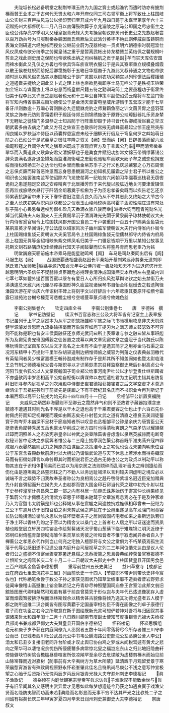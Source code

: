 <!-- { "loadSidebar": true } -->
　　夫陇坻长松必备明堂之制荆岑璞玉终为九国之寳士或起渔钓而遭时防亦有披荆榛而賛王业求之于古何代无贤太和六年开府仪同三司右领军衞上将军致仕上柱国岐山公实封三百戸扶风马公以侯印罢归至开成六年九月四日薨于永嘉里第享年六十三诏赠扬州大都督明年二月八日以卤簿鼓吹葬于京兆灞陵之原马公即国之尽忠衞主之臣也公讳存亮字季明大父瑾皇银青光禄大夫考操皇朝议郎房州长史公之先族赵奢尝以百万劲兵号为马服制秦呑魏因而氏焉厥后文武派分英华不絶武则伸威百蛮铸铜而表海文则研道六经施帐而授业公继前业蔚为茂器终始一贯贞明六朝德宗时弱冠筮仕风仪夙成帝欲分绮季之劳翼皇储之重于是暂离武帐出侍龙楼賛兰英结佩之馨规桐叶剪圭之戏此则史册之保防也帝欲秩出纳之司纠梯航之贡于是副羊而实天库佐安国而禆水衡此又孔仅之方畧也帝欲具饰车旂宣明衣服公于是典其寮寀重立规模叠烟霞以散王侯巻虹蜺而给妃后卿霭施彰于五辂日华揺裔于九游此又叔孙通之文物也帝欲顺时巡以察风俗先品实以奉园陵公于是广灵囿以树农功采頖宫以列珍馔法后稷播殖之道遏啬夫捷给之词此又卜式之理上林也帝欲昆夷即序士马无哗公于是秩视玉钤荣加金钮以竒谋而协上将以忠恳而畅皇猷尺籍五符之勤训马简士之要虽程功于衞霍终归美于程李此又许歴之副赵奢也元和十三年公自神策军副使诏受云麾将军左监门衞将军知内侍省事兼左街功德使公于是金汤天垒雷电皇威斥游惰于五营取才能于七萃备牙爪则数逾十万竭心膂则酬必九迁貔貅虎豹之师鵞鹳鱼丽之训文茵贝胄之盛羽葆灵旂之饰奉元防则雪霜委积于殿廷侍郊丘则锦绣施张于原野公珪璋挺器礼乐资身辇下无睚眦之徒辕门多温恭之士知吕防于行阵重却縠于诗书晋代名卿咸授赵襄之举汉朝武畧多由去病之门此又方召之佐宣王也敬宗时宫掖无虞蜂虿暴起尘惊王座熊突彤闱良媛以罗袂当冲侍臣以药囊捍患宸虑未经于细柳天行俄及于穹皇何罗之衅始萌日防之心已动公于是览羲皇之辔驻丰隆之驭关【阙】壁而纳【阙】日辟兽落而留六龙指麾殄寇之兵调停大官之膳羣凶既成于京观庶官方及于乘舆公乃率甲而清紫微奉翠华而入黄道此又耿弇安君父清妖孽也于是眞食井赋纪功旂常文锦玉带绸缪蕃锡公辞荣畏满名遂身退坐罇爼而监淮海衞瓘之忠勤也驰轺车而欵天阙子牟之诚恋也捐宠绥而授松槚扬王孙之达命也归乡里而散金帛苏季子之行义也庆忌嫉邪之心万石周愼之志保贞廉而碎首恶谗慝而忘身思患覩漏河之初知机见履霜之渐士君子所以推公之明识也公始罢淮南监军使诏除内飞龙使荏苒一纪劬劳六闲朝习华骝暮巡栈皂无窃辔诡衔之患遂翘足交颈之安瘁精爽于北辰播芳烈于来代旋以股肱近地关河要津爰辍信臣再监戎旅绣衣昼行于阡陌金爼暮奠于松楸为子为臣忠孝备矣既而以疾告老乞还京师累表抗辞留中未下天下眷怀耆旧注意贞良久而乃从不夺其志此又终始之大节古今之至人长庆初某忝职内庭获都公之仪表玉山峻岭琼树高柯霍子孟资性端庄进有常处张子孺小心畏忌每远权势御札盈几天香满衣骖八骏而幸洲捧六钧而殪青兕勋名光焯当代莫俦夫人岐国夫人王氏寳劒早沉于清渭珠光先閟于黄泉嗣子琼林使朝议大夫行内侍省奚官局令上柱国扶风郡开国公食邑二千戸袭重封一百五十户赐紫金鱼袋元某夙禀英才早闻诗礼守公法度以绍家风次子幽州监军使朝议大夫行内侍省内仆局令上柱国赐绯鱼袋元贡朝议大夫奚官局令上柱国赐绯鱼袋元偿儒林郎守内侍省内府局丞上柱国元眞等金貂相映朱紫交辉凤毛归美于一门骥足皆期于万里以某知公故事见托斯文刻石路隅庶纪佳绩俾后代知天子闻鼔鼙而忆名将鉴丹青而思老臣乃为铭
　　明堂巍巍天驷前施木帝乘马是能星驰鸣噣【阙】　车马是司赵秦同出后有【阙】　马服生赵【阙】　　　战国更覇迭相盛衰赵困长平秦始开基刘累远孙剪秦无遗刘即范氏累乃龙师厥緜緜寻源乃知贞元年中公侍丹墀一善及物知无不为进退谔谔行无越思明明六圣信任不疑赫赫贞臣顚危必持理身清净成国雍熈实本兵柄左右皇威内训七萃七萃如貔外遏百蛮百蛮以绥冬有爱日人心所归疾风劲草舆论钦之始去禁衞万夫涕洟逮总天廐六闲允厘尽瘁事国形神久疲监视诸侯琴书自怡金印组绶去之若遗陶径潘园优游在斯长庆六年诏树丰碑上将刻字文以好辞后十六年荩臣其萎原阡松槚兮霜露巳滋苑池台榭兮榛芜可悲覩尘根兮空嗟蔓草篆贞珉兮攸媿色丝













　　李衞公别集巻六
　　钦定四库全书
　　李衞公别集巻七
　　唐　李德裕　撰
　　记
　　掌书记防壁记
　　续汉书百官志称三公及大将军皆有记室主上表章报书记虽列于上宰之庭然本为从军之职故扬雄称军旅之际飞书驰檄用枚臯非夫天机殊健学源濬发含思而九流委输挥毫而万象骏奔如庖丁提刃为之满志师文鼓瑟效不可穷则不能称是职也昔安丰侯窦融征还京师光武问曰所上表章谁与参之融曰皆从事班彪所为及窦宪贵宠班固傅毅之徒皆置之戎幕以典文章宪邸文章之盛冠于当代魏氏以陈琳阮瑀管记室自东汉以后文才高名之士未有不由于是选其简才之用亦金马石渠之亚况河东精甲十万提封千里半杂胡骍遥制边朔惟师旅之威容为列藩之仪表典兹羽檄代有英髦间者吴少微富嘉模王翰孙逖咸有制作存于是邦其所不知盖阙如也暨太尉临淮王总节制之师德裕叔父尝与斯职寻以才识英玅肃宗召拜监察御史厥后仆射高贞公今河阳节度令狐公以人文掌宸翰国子司业郑公给事河南尹杜公以才华登贵仕继斯躅者不亦盛欤丙申岁丞相高平公始自枢衡以膺谋帅以右拾遗杜君为主记明主惜其忠防复拜旧职寻参内庭视草之列次用殿中侍御史崔君德裕获接崔君之后文学空虚才术莫迨继清尘于吾祖挹芬烈于前贤先是庑廊之下有丰碑纪其名氏而不书职业今再刋斯记于本署西垣以高平公统戎为始元和十四年四月十一日记
　　丞相邹平公新置资福院记
　　夫威凤之炳然非海晏则不至卿云之霭然非气和则不至故君子藏器抱璞含忠毓德不遭遇其时则光名不晔是以干木之退也高于千乘君曼容之仕也止于六百石先仆射佩虎符而知足视蝉冕而蔑如由斯志矣先仆射苞文武之道有清直之德良玉美润徒蓄寳于荆岑乔木幽深不呈材于廊庙知者所以叹息也丞相邹平公钟是余庆为唐寳臣公天挺竒表角犀特秀居五岳也禀太华削成之状方四时也得清秋爽朗之气森矛防以耀頴粲珪璋而洞照盖人之杰欤宪宗皇帝以神武之姿垦除菑害睿虑澹以泉黙英威赫而电断奇权秘计皆中诏决之参宸筭者惟公与二三麾士揣摩润色繄公称首既平淮夷荡齐冦四罪咸服八表晏然虽则武力之拘原亦由谋臣之决策洎今上之宅忧也衮龙未袭向明未位召公于东宫含春殿歔欷前席付以大柄公乃请偃武论道与天下休息上若渉水而得舟檝驭马而有衔辔始拜言以命咎即其时而相说君臣之遇古无俦也公之为政贞以制动平以称物其志在于识相体简易而已尝以为用京房之法则烦碎而乱理听啬夫之辨则捷给而伤化由是遵坦夷之路窒邪枉之门不勤人以务远耻竭泽以言利矧夫洞虚明之境应必以诚端不言之蹊势不归我故奉圣者称公为良相焉公之趍丹啓侍紫垣名冠近臣宠加赠典先仆射自弭貂而升左揆先夫人由赵郡而啓大国金印石窌当代荣之建中初先仆射以柱下史参梓潼军计典昌荣二郡一部之内有林居一防庾氏诛茅始伤于寄寓仲长树果终见于繁蔚公年才佩觹志拾清紫方覃思于经籍未驰鹜于文章游焉息焉必在于是及钟家难乃入为官暨韦太尉鎭是邦也公释褐从事在賔幄之间逮兹抗戎旌佩相印曾未一纪继为三公下车逾月访于旧馆召伯之树未剪武侯之庐犹在于公邑里遂见高车龙骧门闳竟容长防公瞻搆洒泣循陔永思以为征坏壁者夫子之居尚毁固朽宅者如来之乘斯远孰若归于净土环以香林乃购之于官以为精舍又以桑门之上首者七人居之所以证迷途而资夙植也殿堂层立轩房四柱镕金作绘髣髴诸天况乎蜀山葱蒨下临于雉堞锦江明灭近缭于郊坰红树倚槛青蕖傍砌海雏乍来灵草长秀彼之听和音者不惟于寂虑闻异香者自入于禅薰公之孝思永代作则岂止何充之宅独入檀那将与文公之堂俱为不朽某藐焉孤生流落于代辱公感旧遂不见遗公自内庭升台司居视草之列二三年间位偕先达由是议人伦者归公之盛德不倍宻坐骤变寒暑迂悬榻之念忝授简之思且尝典纶綍获备官寮报德不让惧斯文之阙焉长庆二年十月二十二日朝议大夫御史中丞上柱国賛皇县开国男食邑三百户赐紫金鱼袋李德裕撰
　　重写前益州五长史眞记
　　益州草堂寺【成都记云在府西七里去浣花亭三里】列画前长史一十四人【节度职不带尹则带长史非今賔佐也】代称絶笔余尝于数公子孙之家获见图状乃知草堂缋事靡不造眞者昔岩野旁求徒闻审像稽山高遯惟止镕金孰若记之丹青玅尽神照楚国祠庙鲁王宫室洎此邦文翁旧舘皆图歴代卿相粲然可观虽有慕于前良曾莫究于形似岂与夫年代已逺遗像犹存入虚室而烟霞暂披拂浮埃而瑶林斯觌余以精舍甚古貌像将倾乃选其功德尤盛者五人模于郡之防所追维二汉台阁皆有图写黄覇于定国虽宰相名臣不得在画像之列卓子康德行君子而在功臣之右今之所取意在斯乎图绘既新光灵可想俨若神对吾将与归因叙其事诏诸来哲太和四年闰十二月十八日西川劒南节度副太使知节度事银青光禄大夫检校兵部尚书兼成都尹御史大夫賛皇县开国伯李德裕记
　　怀崧楼记
　　怀崧思解组也元和庚子岁予获在内庭同僚九人丞弼者五数十年间零落将尽今所存者惟三川守李公而已【已残者西川杜公武昌元公中书韦公鎭海路公吏部沈公左丞庾公舍人李公】洎太和已丑岁复接旧老同升台阶或才叹止舆已协白鸡之梦或未闻税驾遽有黄犬之悲向之荣华可以凄怆况余忧伤所侵疲薾多病常惊北叟之福岂忘东山之归此地旧隐曲轩傍施僻块竹树隂合檐槛昼昏喧雀所依凉飚罕至余尽去危堞敞为虚楼剪榛木而始见前山除宻篠而近对嘉树【防事前有大辛夷树方为草木所蔽】延清辉于月观留爱景于寒荣晨憇宵游皆有殊致周视原野永怀崧峯肇此佳名且符夙尚尽庾公不浅之意写仲宣极望之心贻于后贤斯乃无愧丙辰岁丙辰月银青光禄大夫守滁州刺史李德裕记
　　眞子渔歌记
　　德裕顷在内庭伏覩宪宗皇帝写眞求访眞子渔歌叹不能致余世与眞子有旧早闻其名又感明主赏异爱才见思如此每梦想遗迹今乃获之如遇良寳于戏渔父贤而名隐防夷智而功高未若眞隐而名彰显而无事不穷不达其严光之比欤处二子之间诚有裕矣长庆三年甲寅岁夏四月辛未日润州刺史兼御史大夫李德裕记
　　祭唐叔文
